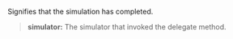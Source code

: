             
Signifies that the simulation has completed.
            
> **simulator:** The simulator that invoked the delegate method.

        

